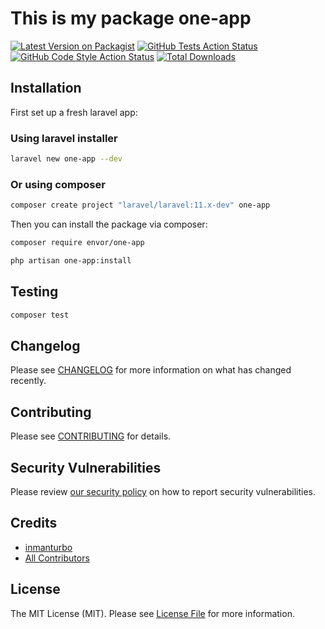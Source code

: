 # This is my package one-app

[![Latest Version on Packagist](https://img.shields.io/packagist/v/envor/one-app.svg?style=flat-square)](https://packagist.org/packages/envor/one-app)
[![GitHub Tests Action Status](https://img.shields.io/github/actions/workflow/status/envor/one-app/run-tests.yml?branch=main&label=tests&style=flat-square)](https://github.com/envor/one-app/actions?query=workflow%3Arun-tests+branch%3Amain)
[![GitHub Code Style Action Status](https://img.shields.io/github/actions/workflow/status/envor/one-app/fix-php-code-style-issues.yml?branch=main&label=code%20style&style=flat-square)](https://github.com/envor/one-app/actions?query=workflow%3A"Fix+PHP+code+style+issues"+branch%3Amain)
[![Total Downloads](https://img.shields.io/packagist/dt/envor/one-app.svg?style=flat-square)](https://packagist.org/packages/envor/one-app)

## Installation

First set up a fresh laravel app:

### Using laravel installer

```bash
laravel new one-app --dev
```

### Or using composer

```bash
composer create project "laravel/laravel:11.x-dev" one-app
```

Then you can install the package via composer:

```bash
composer require envor/one-app
```

```bash
php artisan one-app:install
```

## Testing

```bash
composer test
```

## Changelog

Please see [CHANGELOG](CHANGELOG.md) for more information on what has changed recently.

## Contributing

Please see [CONTRIBUTING](CONTRIBUTING.md) for details.

## Security Vulnerabilities

Please review [our security policy](../../security/policy) on how to report security vulnerabilities.

## Credits

- [inmanturbo](https://github.com/envor)
- [All Contributors](../../contributors)

## License

The MIT License (MIT). Please see [License File](LICENSE.md) for more information.

